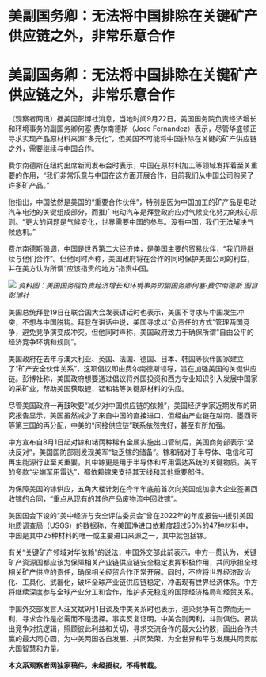 # 美副国务卿：无法将中国排除在关键矿产供应链之外，非常乐意合作

# 美副国务卿：无法将中国排除在关键矿产供应链之外，非常乐意合作

（观察者网讯）据美国彭博社消息，当地时间9月22日，美国国务院负责经济增长和环境事务的副国务卿何塞·费尔南德斯（Jose
Fernandez）表示，尽管华盛顿正寻求实现产品原材料来源“多元化”，但美国不可能将中国排除在关键的矿产供应链之外，需要继续与中国合作。

费尔南德斯在纽约出席新闻发布会时表示，中国在原材料加工等领域发挥着至关重要的作用，“我们非常乐意与中国在这方面开展合作，目前我们从中国公司购买了许多矿产品。”

他指出，中国依然是美国的“重要合作伙伴”，特别是因为中国加工的矿产品是电动汽车电池的关键组成部分，而推广电动汽车是拜登政府应对气候变化努力的核心原则。“更大的问题是气候变化，世界需要中国的参与。没有中国，我们无法解决气候危机。”

费尔南德斯强调，中国是世界第二大经济体，是美国主要的贸易伙伴，“我们将继续与他们合作”。但他同时声称，美国政府将在合作的同时保护美国公司的利益，并在美方认为所谓“应该指责的地方”指责中国。

![](https://inews.gtimg.com/om_bt/OkMA9TWslquqj6-sZpIUw_7h9H97etSyevkhe_VhW2yugAA/1000)
_资料图：美国国务院负责经济增长和环境事务的副国务卿何塞·费尔南德斯 图自彭博社_

美国总统拜登19日在联合国大会发表讲话时也表示，美国不寻求与中国发生冲突，不想与中国脱钩。拜登在讲话中说，美国寻求以“负责任的方式”管理两国竞争，避免竞争演变成冲突。但他同时声称，美国政府致力于确保所谓“自由公平的经济竞争环境和规则”。

美国政府在去年与澳大利亚、英国、法国、德国、日本、韩国等伙伴国家建立了“矿产安全伙伴关系”，这项倡议即由费尔南德斯领导，旨在加强美国的关键供应链。彭博社称，美国政府想要通过倡议将外国投资和西方专业知识引入发展中国家的采矿业，帮助美国获取锂、锰和钴等关键原材料的供应。

尽管美国政府一再鼓吹要“减少对中国供应链的依赖”，美国经济学家近期发布的研究报告显示，美国虽然减少了来自中国的直接进口，但经由产业链在越南、墨西哥等第三国的再分配，中美的“间接供应链”联系依然完好，甚至有所加强。

中方宣布自8月1日起对镓和锗两种稀有金属实施出口管制后，美国商务部表示“坚决反对”，美国国防部则发现美军“缺乏镓的储备”。镓和锗对于半导体、电信和可再生能源行业至关重要，其中镓更是用于半导体和军用雷达系统的关键物质，美军的多款“尖端军用雷达”，都依赖镓来支持其天线和其他重要部件。

为保障美国的镓供应，五角大楼计划在今年年底前首次向美国或加拿大企业签署回收镓的合同，“重点从现有的其他产品废物流中回收镓”。

美国国会下设的“美中经济与安全评估委员会”曾在2022年的年度报告中援引美国地质调查局（USGS）的数据称，在美国净进口依赖度超过50%的47种材料中，中国是其中25种材料的唯一或主要进口来源之一，其中就包括镓。

有关“关键矿产领域对华依赖”的说法，中国外交部此前表示，中方一贯认为，关键矿产资源国都应该为保障相关产业链供应链安全稳定发挥积极作用，共同承担全球相关矿产供应的责任，确保相关经贸合作正常开展。同时，不应将世界经济政治化、工具化、武器化，破坏全球产业链供应链稳定，冲击现有世界经济体系。中方将继续深度参与全球产业分工和合作，维护多元稳定的国际经济格局和经贸关系。

中国外交部发言人汪文斌9月1日谈及中美关系时也表示，渲染竞争有百弊而无一利，寻求合作是必需而不是选择。事实反复证明，中美合则两利，斗则俱伤。要跳出竞争对抗逻辑，照顾彼此利益和关切，寻求交流合作的最大公约数，画出合作共赢的最大同心圆，为中美两国各自发展、共同繁荣，为全世界和平与发展共同贡献大国智慧和力量。

**本文系观察者网独家稿件，未经授权，不得转载。**

